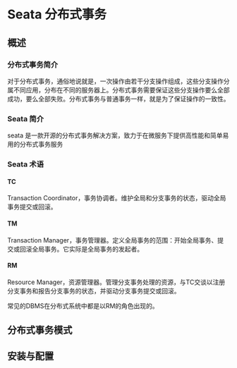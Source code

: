 # Seata 分布式事务

## 概述

### 分布式事务简介

对于分布式事务，通俗地说就是，一次操作由若干分支操作组成，这些分支操作分属不同应用，分布在不同的服务器上。分布式事务需要保证这些分支操作要么全部成功，要么全部失败。分布式事务与普通事务一样，就是为了保证操作的一致性。

### Seata 简介

seata 是一款开源的分布式事务解决方案，致力于在微服务下提供高性能和简单易用的分布式事务服务

### Seata 术语

#### TC

Transaction Coordinator，事务协调者。维护全局和分支事务的状态，驱动全局事务提交或回滚。

#### TM

Transaction Manager，事务管理器。定义全局事务的范围：开始全局事务、提交或回滚全局事务。它实际是全局事务的发起者。

#### RM

Resource Manager，资源管理器。管理分支事务处理的资源，与TC交谈以注册分支事务和报告分支事务的状态，并驱动分支事务提交或回滚。

常见的DBMS在分布式系统中都是以RM的角色出现的。



## 分布式事务模式



## 安装与配置





